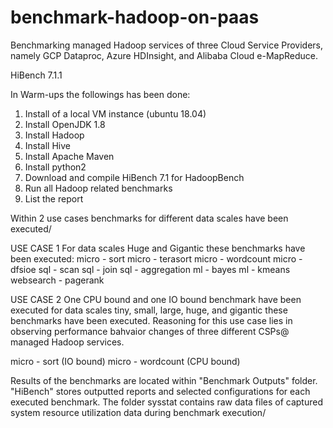 # benchmark-hadoop-on-paas
Benchmarking managed Hadoop services of three Cloud Service Providers, namely GCP Dataproc, Azure HDInsight, and Alibaba Cloud e-MapReduce.

HiBench 7.1.1

In Warm-ups the followings has been done:
1. Install of a local VM instance (ubuntu 18.04) 
2. Install OpenJDK 1.8
3. Install Hadoop
4. Install Hive
5. Install Apache Maven
6. Install python2
7. Download and compile HiBench 7.1 for HadoopBench
8. Run all Hadoop related benchmarks
9. List the report

Within 2 use cases benchmarks for different data scales have been executed/

USE CASE 1
For data scales Huge and Gigantic these benchmarks have been executed:
micro - sort
micro - terasort
micro - wordcount
micro - dfsioe
sql - scan
sql - join
sql - aggregation
ml - bayes
ml - kmeans
websearch - pagerank

USE CASE 2
One CPU bound and one IO bound benchmark have been executed for data scales tiny, small, large, huge, and gigantic these benchmarks have been executed. Reasoning for this use case lies in observing performance bahvaior changes of three different CSPs@ managed Hadoop services. 

micro - sort (IO bound)
micro - wordcount (CPU bound)

Results of the benchmarks are located within "Benchmark Outputs" folder. "HiBench" stores outputted reports and selected configurations for each executed benchmark. The folder sysstat contains raw data files of captured system resource utilization data during benchmark execution/

